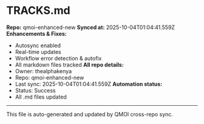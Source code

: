# TRACKS.md

**Repo:** qmoi-enhanced-new
**Synced at:** 2025-10-04T01:04:41.559Z
**Enhancements & Fixes:**
- Autosync enabled
- Real-time updates
- Workflow error detection & autofix
- All markdown files tracked
**All repo details:**
- Owner: thealphakenya
- Repo: qmoi-enhanced-new
- Last sync: 2025-10-04T01:04:41.559Z
**Automation status:**
- Status: Success
- All .md files updated
---
This file is auto-generated and updated by QMOI cross-repo sync.
